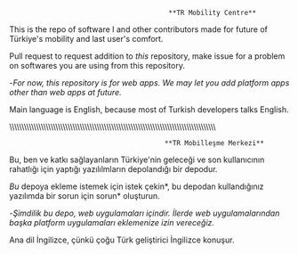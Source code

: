                                             **TR Mobility Centre**
                             
This is the repo of software I and other contributors made for future of Türkiye's mobility and last user's comfort.

Pull request to request addition to *this* repository, make issue for a problem on softwares you are using from this repository.

-*For now, this repository is for web apps. We may let you add platform apps other than web apps at future.*

Main language is English, because most of Turkish developers talks English. 

\\\\\\\\\\\\\\\\\\\\\\\\\\\\\\\\\\\\\\\\\\\\\\\\\\\\\\\\\\\\\\\\\\\\\\\\\\\\\\\\\\\\\\\\\\\\\\\\\\\\\\\\\\\\\\\\\\\\\\\\\\\\\\\\\\\\\\\\\\\\\\\\\\\\\\\\\\\\\\\\\\\\\\\\\\

                                           **TR Mobilleşme Merkezi**

Bu, ben ve katkı sağlayanların Türkiye'nin geleceği ve son kullanıcının rahatlığı için yaptığı yazılılmların depolandığı bir depodur.

*Bu* depoya ekleme istemek için istek çekin*, bu depodan kullandığınız yazılımda bir sorun için sorun* oluşturun.

-*Şimdilik bu depo, web uygulamaları içindir. İlerde web uygulamalarından başka platform uygulamaları eklemenize izin vereceğiz.*

Ana dil İngilizce, çünkü çoğu Türk geliştirici İngilizce konuşur.
